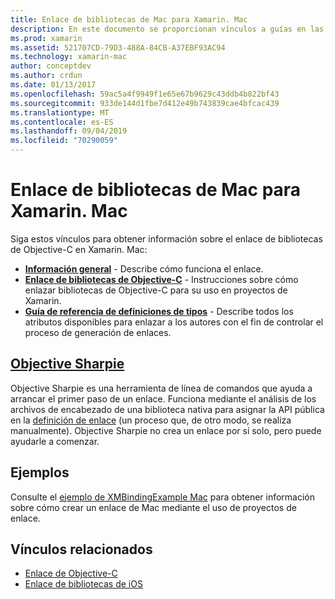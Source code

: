 ```yaml
---
title: Enlace de bibliotecas de Mac para Xamarin. Mac
description: En este documento se proporcionan vínculos a guías en las que se describe cómo trabajar con enlaces de Objective-C en una aplicación de Xamarin. Mac, incluidos Objective Sharpie y código de ejemplo.
ms.prod: xamarin
ms.assetid: 521707CD-79D3-488A-84CB-A37EBF93AC94
ms.technology: xamarin-mac
author: conceptdev
ms.author: crdun
ms.date: 01/13/2017
ms.openlocfilehash: 59ac5a4f9949f1e65e67b9629c43ddb4b822bf43
ms.sourcegitcommit: 933de144d1fbe7d412e49b743839cae4bfcac439
ms.translationtype: MT
ms.contentlocale: es-ES
ms.lasthandoff: 09/04/2019
ms.locfileid: "70290059"
---
```

# <a name="binding-mac-libraries-for-xamarinmac"></a>Enlace de bibliotecas de Mac para Xamarin. Mac

Siga estos vínculos para obtener información sobre el enlace de bibliotecas de Objective-C en Xamarin. Mac:

- [**Información general**](~/cross-platform/macios/binding/overview.md) -
  Describe cómo funciona el enlace.
- [**Enlace de bibliotecas de Objective-C**](~/cross-platform/macios/binding/objective-c-libraries.md) -
  Instrucciones sobre cómo enlazar bibliotecas de Objective-C para su uso en proyectos de Xamarin.
- [**Guía de referencia de definiciones de tipos**](~/cross-platform/macios/binding/binding-types-reference.md) -
  Describe todos los atributos disponibles para enlazar a los autores con el fin de controlar el proceso de generación de enlaces.

## <a name="objective-sharpiecross-platformmaciosbindingobjective-sharpieindexmd"></a>[Objective Sharpie](~/cross-platform/macios/binding/objective-sharpie/index.md)

Objective Sharpie es una herramienta de línea de comandos que ayuda a arrancar el primer paso de un enlace.
Funciona mediante el análisis de los archivos de encabezado de una biblioteca nativa para asignar la API pública en la [definición de enlace](~/cross-platform/macios/binding/binding-types-reference.md) (un proceso que, de otro modo, se realiza manualmente). Objective Sharpie no crea un enlace por sí solo, pero puede ayudarle a comenzar.

## <a name="examples"></a>Ejemplos

Consulte el [ejemplo de XMBindingExample Mac](https://github.com/xamarin/mac-samples/tree/master/XMBindingExample) para obtener información sobre cómo crear un enlace de Mac mediante el uso de proyectos de enlace.

## <a name="related-links"></a>Vínculos relacionados

- [Enlace de Objective-C](~/cross-platform/macios/binding/index.md)
- [Enlace de bibliotecas de iOS](~/ios/platform/binding-objective-c/index.md)
